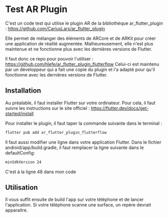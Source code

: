 # Test AR Plugin

C'est un code test qui utilise le plugin AR de la bibliothèque ar_flutter_plugin :
https://github.com/CariusLars/ar_flutter_plugin

Elle permet de mélanger des éléments de ARCore et de ARKit pour créer une application de réalité augmentée.
Malheureusement, elle n'est plus maintenue et ne fonctionne plus avec les dernières versions de Flutter.

Il faut donc ce repo pour pouvoir l'utiliser :
https://github.com/hlefe/ar_flutter_plugin_flutterflow
Celui-ci est maintenu par un développeur qui a fait une copie du plugin et l'a adapté pour qu'il fonctionne avec les dernières versions de Flutter.

## Installation

Au préalable, il faut installer Flutter sur votre ordinateur. Pour cela, il faut suivre les instructions sur le site officiel :
https://flutter.dev/docs/get-started/install


Pour installer le plugin, il faut taper la commande suivante dans le terminal :
```bash
flutter pub add ar_flutter_plugin_flutterflow
```

Il faut aussi modifier une ligne dans votre application Flutter. Dans le fichier android/app/build.gradle, il faut remplacer la ligne suivante dans le defaultConfig:
```bash
minSdkVersion 24
```
C'est à la ligne 48 dans mon code

## Utilisation

Il vous suffit ensuite de build l'app sur votre téléphone et de lancer l'application. Si votre téléphone scanne une surface, un repère devrait apparaitre.


